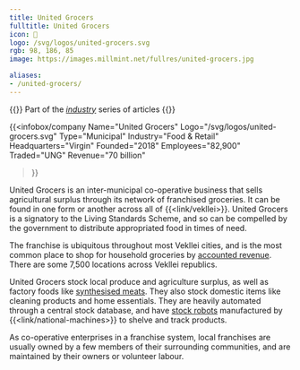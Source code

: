 ```yaml
---
title: United Grocers
fulltitle: United Grocers
icon: 🌾
logo: /svg/logos/united-grocers.svg
rgb: 98, 186, 85
image: https://images.millmint.net/fullres/united-grocers.jpg

aliases:
- /united-grocers/
---
```

{{<note series>}}
 Part of the *[industry](/industry/)* series of articles
{{</note>}}

{{<infobox/company
	 Name="United Grocers"
	 Logo="/svg/logos/united-grocers.svg"
	 Type="Municipal"
	 Industry="Food & Retail"
	 Headquarters="Virgin"
	 Founded="2018"
	 Employees="82,900"
	 Traded="UNG"
	 Revenue="70 billion"
 >}}

United Grocers is an inter-municipal co-operative business that sells agricultural surplus through its network of franchised groceries. It can be found in one form or another across all of {{<link/vekllei>}}. United Grocers is a signatory to the Living Standards Scheme, and so can be compelled by the government to distribute appropriated food in times of need.

The franchise is ubiquitous throughout most Vekllei cities, and is the most common place to shop for household groceries by [accounted revenue](/bulletin/accounted-revenue/). There are some 7,500 locations across Vekllei republics.

United Grocers stock local produce and agriculture surplus, as well as factory foods like [synthesised meats](/stories/breakfast/). They also stock domestic items like cleaning products and home essentials. They are heavily automated through a central stock database, and have [stock robots](/stories/grocery-robot) manufactured by {{<link/national-machines>}} to shelve and track products.

As co-operative enterprises in a franchise system, local franchises are usually owned by a few members of their surrounding communities, and are maintained by their owners or volunteer labour.
